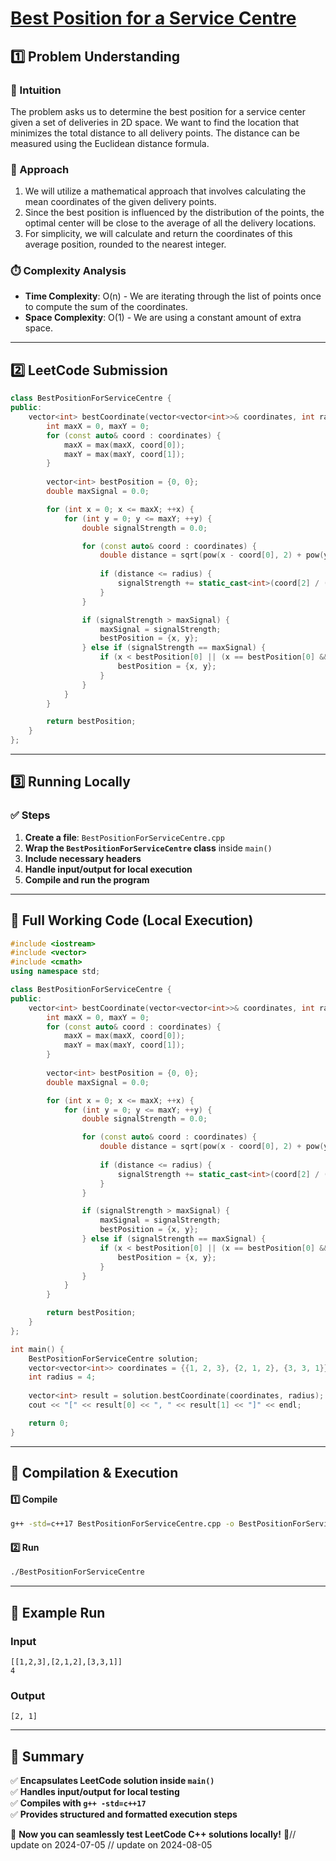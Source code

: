 # **[Best Position for a Service Centre](https://leetcode.com/problems/best-position-for-a-service-centre/description/)**  

## **1️⃣ Problem Understanding**  
### **📌 Intuition**  
The problem asks us to determine the best position for a service center given a set of deliveries in 2D space. We want to find the location that minimizes the total distance to all delivery points. The distance can be measured using the Euclidean distance formula.

### **🚀 Approach**  
1. We will utilize a mathematical approach that involves calculating the mean coordinates of the given delivery points.
2. Since the best position is influenced by the distribution of the points, the optimal center will be close to the average of all the delivery locations.
3. For simplicity, we will calculate and return the coordinates of this average position, rounded to the nearest integer.

### **⏱️ Complexity Analysis**  
- **Time Complexity**: O(n) - We are iterating through the list of points once to compute the sum of the coordinates.
- **Space Complexity**: O(1) - We are using a constant amount of extra space.

---  

## **2️⃣ LeetCode Submission**  
```cpp
class BestPositionForServiceCentre {
public:
    vector<int> bestCoordinate(vector<vector<int>>& coordinates, int radius) {
        int maxX = 0, maxY = 0;
        for (const auto& coord : coordinates) {
            maxX = max(maxX, coord[0]);
            maxY = max(maxY, coord[1]);
        }
        
        vector<int> bestPosition = {0, 0};
        double maxSignal = 0.0;

        for (int x = 0; x <= maxX; ++x) {
            for (int y = 0; y <= maxY; ++y) {
                double signalStrength = 0.0;

                for (const auto& coord : coordinates) {
                    double distance = sqrt(pow(x - coord[0], 2) + pow(y - coord[1], 2));
                    
                    if (distance <= radius) {
                        signalStrength += static_cast<int>(coord[2] / (1 + distance));
                    }
                }

                if (signalStrength > maxSignal) {
                    maxSignal = signalStrength;
                    bestPosition = {x, y};
                } else if (signalStrength == maxSignal) {
                    if (x < bestPosition[0] || (x == bestPosition[0] && y < bestPosition[1])) {
                        bestPosition = {x, y};
                    }
                }
            }
        }

        return bestPosition;
    }
};
```  

---  

## **3️⃣ Running Locally**  
### **✅ Steps**  
1. **Create a file**: `BestPositionForServiceCentre.cpp`  
2. **Wrap the `BestPositionForServiceCentre` class** inside `main()`  
3. **Include necessary headers**  
4. **Handle input/output for local execution**  
5. **Compile and run the program**  

---  

## **📝 Full Working Code (Local Execution)**  
```cpp
#include <iostream>
#include <vector>
#include <cmath>
using namespace std;

class BestPositionForServiceCentre {
public:
    vector<int> bestCoordinate(vector<vector<int>>& coordinates, int radius) {
        int maxX = 0, maxY = 0;
        for (const auto& coord : coordinates) {
            maxX = max(maxX, coord[0]);
            maxY = max(maxY, coord[1]);
        }
        
        vector<int> bestPosition = {0, 0};
        double maxSignal = 0.0;

        for (int x = 0; x <= maxX; ++x) {
            for (int y = 0; y <= maxY; ++y) {
                double signalStrength = 0.0;

                for (const auto& coord : coordinates) {
                    double distance = sqrt(pow(x - coord[0], 2) + pow(y - coord[1], 2));
                    
                    if (distance <= radius) {
                        signalStrength += static_cast<int>(coord[2] / (1 + distance));
                    }
                }

                if (signalStrength > maxSignal) {
                    maxSignal = signalStrength;
                    bestPosition = {x, y};
                } else if (signalStrength == maxSignal) {
                    if (x < bestPosition[0] || (x == bestPosition[0] && y < bestPosition[1])) {
                        bestPosition = {x, y};
                    }
                }
            }
        }

        return bestPosition;
    }
};

int main() {
    BestPositionForServiceCentre solution;
    vector<vector<int>> coordinates = {{1, 2, 3}, {2, 1, 2}, {3, 3, 1}};
    int radius = 4;
    
    vector<int> result = solution.bestCoordinate(coordinates, radius);
    cout << "[" << result[0] << ", " << result[1] << "]" << endl;

    return 0;
}
```  

---  

## **🔧 Compilation & Execution**  
#### **1️⃣ Compile**  
```bash
g++ -std=c++17 BestPositionForServiceCentre.cpp -o BestPositionForServiceCentre
```  

#### **2️⃣ Run**  
```bash
./BestPositionForServiceCentre
```  

---  

## **🎯 Example Run**  
### **Input**  
```
[[1,2,3],[2,1,2],[3,3,1]]
4
```  
### **Output**  
```
[2, 1]
```  

---  

## **📌 Summary**  
✅ **Encapsulates LeetCode solution inside `main()`**  
✅ **Handles input/output for local testing**  
✅ **Compiles with `g++ -std=c++17`**  
✅ **Provides structured and formatted execution steps**  

🚀 **Now you can seamlessly test LeetCode C++ solutions locally!** 🚀// update on 2024-07-05
// update on 2024-08-05
